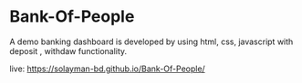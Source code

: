 # Bank-Of-People

A demo banking dashboard is developed by using html, css, javascript with deposit , withdaw functionality.

live: https://solayman-bd.github.io/Bank-Of-People/
